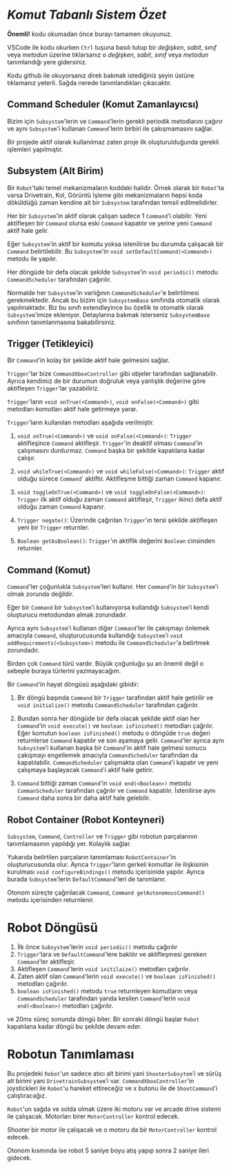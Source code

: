 # *Komut Tabanlı Sistem Özet*

**Önemli!** kodu okumadan önce burayı tamamen okuyunuz.

VSCode ile kodu okurken `Ctrl` tuşuna basılı tutup bir *değişken*, *sabit*, *sınıf* veya *metodun* üzerine tıklarsanız o *değişken*, *sabit*, *sınıf* veya *metodun* tanımlandığı yere gidersiniz.

Kodu github ile okuyorsanız direk bakmak istediğiniz şeyin üstüne tıklamanız yeterli. Sağda nerede tanımlandıkları çıkacaktır.

## Command Scheduler (Komut Zamanlayıcsı)
  Bizim için `Subsystem`'lerin ve `Command`'lerin gerekli periodik metodlarını çağırır ve aynı `Subsystem`'i kullanan `Command`'lerin birbiri ile çakışmamasını sağlar.

  Bir projede aktif olarak kullanılmaz zaten proje ilk oluşturulduğunda gerekli işlemleri yapılmıştır.

## Subsystem (Alt Birim)
  Bir `Robot`'taki temel mekanizmaların koddaki halidir.
  Örnek olarak bir `Robot`'ta varsa Drivetrain, Kol, Görüntü İşleme gibi mekanizmaların hepsi koda döküldüğü zaman kendine ait  bir `Subsystem` tarafından temsil edilmelidirler.

  Her bir `Subsystem`'in aktif olarak çalışan sadece 1 `Command`'i olabilir. Yeni aktifleşen bir `Command` olursa eski `Command` kapatılır ve yerine yeni `Command` aktif hale gelir.

  Eğer `Subsystem`'in aktif bir komutu yoksa istenilirse bu durumda çalışacak bir `Command` belirtilebilir. Bu `Subsystem`'in `void setDefaultCommand(<Command>)` metodu ile yapılır.

  Her döngüde bir defa olacak şekilde `Subsystem`'in `void periodic()` metodu `CommandScheduler` tarafından çağırılır.

  Normalde her `Subsystem`'in varlığının `CommandScheduler`'e belirtilmesi gerekmektedir. Ancak bu bizim için `SubsystemBase` sınıfında otomatik olarak yapılmaktadır. Biz bu sınıfı extendleyince bu özellik te otomatik olarak `Subsystem`'imize ekleniyor. Detaylarına bakmak isterseniz `SubsystemBase` sınıfının tanımlanmasına bakabilirsiniz.

## Trigger (Tetikleyici)
  Bir `Command`'in kolay bir şekilde aktif hale gelmesini sağlar.

  `Trigger`'lar bize `CommandXboxController` gibi objeler tarafından sağlanabilir. Ayrıca kendimiz de bir durumun doğruluk veya yanlışlık değerine göre aktifleşen `Trigger`'lar yazabiliriz.

  `Trigger`'ların `void onTrue(<Command>)`, `void onFalse(<Command>)` gibi metodları komutları aktif hale getirmeye yarar.

  `Trigger`'ların kullanılan metodları aşağıda verilmiştir.

  1. `void onTrue(<Command>)` ve `void onFalse(<Command>)`: `Trigger` aktifleşince `Command` aktifleşir. `Trigger`'in deaktif olması `Command`'in çalışmasını durdurmaz. `Command` başka bir şekilde kapatılana kadar çalışır.
   
  2. `void whileTrue(<Command>)` ve `void whileFalse(<Command>)`: `Trigger` aktif olduğu sürece `Command`' aktiftir. Aktifleşme bittiği zaman `Command` kapanır.
   
  3. `void toggleOnTrue(<Command>)` ve `void toggleOnFalse(<Command>)`: `Trigger` ilk aktif olduğu zaman `Command` aktifleşir, `Trigger` ikinci defa aktif olduğu zaman `Command` kapanır.
   
  4. `Trigger negate()`: Üzerinde çağırılan `Trigger`'ın tersi şekilde aktifleşen yeni bir `Trigger` returnler.
   
  5. `Boolean getAsBoolean()`: `Trigger`'ın aktiflik değerini `Boolean` cinsinden returnler.

## Command (Komut)

 `Command`'ler çoğunlukla `Subsystem`'leri kullanır. Her `Command`'in bir `Subsystem`'i olmak zorunda değildir. 

  Eğer bir `Command` bir `Subsystem`'i kullanıyorsa kullandığı `Subsystem`'i kendi oluşturucu metodundan almak zorundadır.

  Ayrıca aynı `Subsystem`'i kullanan diğer `Command`'ler ile çakışmayı önlemek amacıyla `Command`, oluşturucusunda kullandığı `Subsystem`'i `void addRequirements(<Subsystem>)` metodu ile `CommandScheduler`'a belirtmek zorundadır.

  Birden çok `Command` türü vardır. Büyük çoğunluğu şu an önemli değil o sebeple buraya türlerini yazmayacağım.

  Bir `Command`'in hayat döngüsü aşağıdaki gibidir:

1. Bir döngü başında `Command` bir `Trigger` tarafından aktif hale getirilir ve `void initialize()` metodu `CommandScheduler` tarafından çağırılır.
2. Bundan sonra her döngüde bir defa olacak şekilde aktif olan her `Command`'in `void execute()` ve `boolean isFinished()` metodları çağrılır. Eğer komutun `boolean isFinished()` metodu o döngüde `true` değeri returnlerse `Command` kapatılır ve son aşamaya gelir. `Command`'ler ayrıca aynı `Subsystem`'i kullanan başka bir `Command`'in aktif hale gelmesi sonucu çakışmayı engellemek amacıyla `CommandScheduler` tarafından da kapatılabilir. `CommandScheduler` çalışmakta olan `Command`'i kapatır ve yeni çalışmaya başlayacak `Command`'i aktif hale getirir.
  
3. `Command` bittiği zaman `Command`'in `void end(<Boolean>)` metodu `CommanScheduler` tarafından çağrılır ve `Command` kapatılır. İstenilirse aynı `Command` daha sonra bir daha aktif hale gelebilir.

## Robot Container (Robot Konteyneri)
  `Subsystem`, `Command`, `Controller` ve `Trigger` gibi robotun parçalarının tanımlamasının yapıldığı yer. Kolaylık sağlar.

  Yukarıda belirtilen parçaların tanımlaması `RobotContainer`'in oluşturucusunda olur. Ayrıca `Trigger`'ların gerkeli komutlar ile ilişkisinin kurulması `void configureBindings()` metodu içerisinide yapılır. Ayrıca burada `Subsystem`'lerin `DefaultCommand`'leri de tanımlanır.

  Otonom süreçte çağırılacak `Command`, `Command getAutonomousCommand()` metodu içerisinden returnlenir.


# Robot Döngüsü
1. İlk önce `Subsystem`'lerin `void periodic()` metodu çağırılır
2. `Trigger`'lara ve `DefaultCommand`'lere baklılır ve aktifleşmesi gereken `Command`'ler aktifleşir.
3. Aktifleşen `Command`'lerin `void initilaize()` metodları çağırılır.
4. Zaten aktif olan `Command`'lerin `void execute()` ve `boolean isFinished()` metodları çağırılır.
5. `boolean isFinished()` metodu `true` returnleyen komutların veya `CommandScheduler` tarafından yarıda kesilen `Command`'lerin `void end(<Boolean>)` metodları çağırılır.

ve 20ms süreç sonunda döngü biter. Bir sonraki döngü başlar `Robot` kapatılana kadar döngü bu şekilde devam eder.

# Robotun Tanımlaması

Bu projedeki `Robot`'un sadece atıcı alt birimi yani `ShooterSubsytem`'i ve sürüş alt birimi yani `DrivetrainSubsystem`'i var. `CommandXboxController`'in joystickleri ile `Robot`'u hareket ettireceğiz ve x butonu ile de `ShootCommand`'i çalıştıracağız.

`Robot`'un sağda ve solda olmak üzere iki motoru var ve arcade drive sistemi ile çalışacak. Motorları birer `MotorController` kontrol edecek.

Shooter bir motor ile çalışacak ve o motoru da bir `MotorController` kontrol edecek.

Otonom kısmında ise robot 5 saniye boyu atış yapıp sonra 2 saniye ileri gidecek.